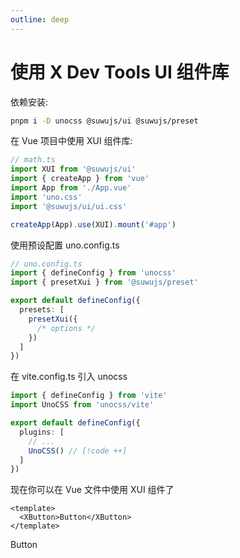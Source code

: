 ```yaml
---
outline: deep
---
```


# 使用 X Dev Tools UI 组件库

依赖安装:

```bash [pnpm]
pnpm i -D unocss @suwujs/ui @suwujs/preset
```

在 Vue 项目中使用 XUI 组件库:

```ts
// math.ts
import XUI from '@suwujs/ui'
import { createApp } from 'vue'
import App from './App.vue'
import 'uno.css'
import '@suwujs/ui/ui.css'

createApp(App).use(XUI).mount('#app')
```

使用预设配置 uno.config.ts

```ts twoslash {7-9}
// uno.config.ts
import { defineConfig } from 'unocss'
import { presetXui } from '@suwujs/preset'

export default defineConfig({
  presets: [
    presetXui({
      /* options */
    })
  ]
})
```

在 vite.config.ts 引入 unocss

```ts
import { defineConfig } from 'vite'
import UnoCSS from 'unocss/vite'

export default defineConfig({
  plugins: [
    // ...
    UnoCSS() // [!code ++]
  ]
})
```

现在你可以在 Vue 文件中使用 XUI 组件了

```vue
<template>
  <XButton>Button</XButton>
</template>
```

<XButton>Button</XButton>
